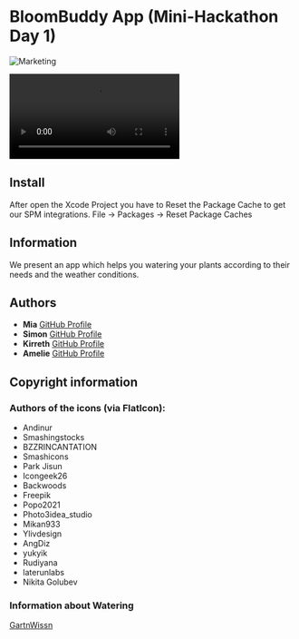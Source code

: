 # BloomBuddy App (Mini-Hackathon Day 1)

![Marketing](https://github.com/MiaKoring/Hackathon-project1/blob/main/Marketing/Screenshot%202024-07-15%20at%2015.28.21.png)

![Video](https://github.com/MiaKoring/Hackathon-project1/blob/main/Marketing/VideoCompressed.mov)
## Install
After open the Xcode Project you have to Reset the Package Cache to get our SPM integrations. File -> Packages -> Reset Package Caches

## Information
We present an app which helps you watering your plants according to their needs and the weather conditions. 

## Authors

- **Mia** [GitHub Profile](https://github.com/MiaKoring)
- **Simon** [GitHub Profile](https://github.com/simon-zwicker)
- **Kirreth** [GitHub Profile](https://github.com/Kirreth)
- **Amelie** [GitHub Profile](https://github.com/amelonelie)


## Copyright information

### Authors of the icons (via FlatIcon): 
- Andinur
- Smashingstocks
- BZZRINCANTATION
- Smashicons
- Park Jisun
- Icongeek26
- Backwoods
- Freepik
- Popo2021
- Photo3idea_studio
- Mikan933
- Ylivdesign
- AngDiz
- yukyik
- Rudiyana
- laterunlabs
- Nikita Golubev

### Information about Watering
[GartnWissn](https://gartnwissn.de/garten-richtig-giessen-wann-wie-viel-wie-oft/?utm_content=cmp-true)
